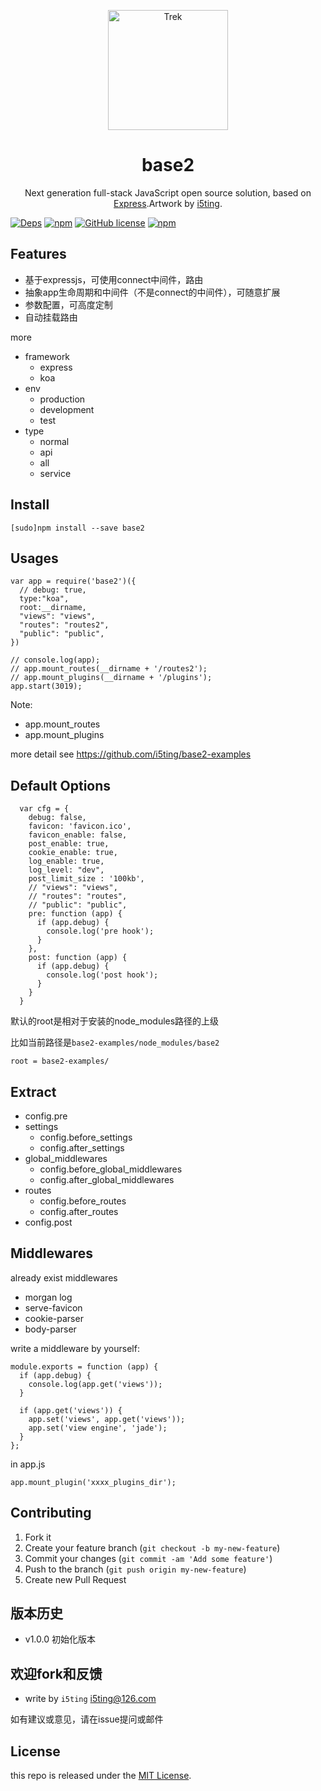 <div align="center">

<p><a href="https://camo.githubusercontent.com/16aa0232aa5d0e57a0632d37d11a1ba7c814f364/687474703a2f2f7472656b6a732e636f6d2f696d616765732f7472656b2d6c6f676f2e737667" target="_blank"><img src="https://camo.githubusercontent.com/16aa0232aa5d0e57a0632d37d11a1ba7c814f364/687474703a2f2f7472656b6a732e636f6d2f696d616765732f7472656b2d6c6f676f2e737667" alt="Trek" data-canonical-src="http://trekjs.com/images/trek-logo.svg" style="max-width:100%;height:12rem;"></a></p>

<h1><a id="user-content-trek" class="anchor" href="#trek" aria-hidden="true"><span class="octicon octicon-link"></span></a>base2</h1>

<p>Next generation full-stack JavaScript open source solution, based on <a href="http://expressjs.com/">Express</a>.Artwork by <a href="http://www.github.com/i5ting/">i5ting</a>.</p>

</div>


[![Deps](https://david-dm.org/i5ting/base2.svg)](https://david-dm.org/i5ting/base2) 
[![npm](https://img.shields.io/npm/v/base2.svg)](https://www.npmjs.com/package/base2)
[![GitHub license](https://img.shields.io/badge/license-MIT-blue.svg)](https://raw.githubusercontent.com/i5ting/base2/master/LICENSE.md)
[![npm](https://img.shields.io/npm/dt/base2.svg)](https://www.npmjs.com/package/base2)

## Features

- 基于expressjs，可使用connect中间件，路由
- 抽象app生命周期和中间件（不是connect的中间件），可随意扩展
- 参数配置，可高度定制
- 自动挂载路由

more

- framework
  - express
  - koa
- env
  - production
  - development
  - test
- type
  - normal
  - api
  - all
  - service

## Install

    [sudo]npm install --save base2

## Usages

```
var app = require('base2')({
  // debug: true,
  type:"koa",
  root:__dirname,
  "views": "views",
  "routes": "routes2",
  "public": "public",
})

// console.log(app);
// app.mount_routes(__dirname + '/routes2');
// app.mount_plugins(__dirname + '/plugins');
app.start(3019);
```

Note:

- app.mount_routes
- app.mount_plugins

more detail see https://github.com/i5ting/base2-examples

## Default Options

```
  var cfg = {
    debug: false,
    favicon: 'favicon.ico',
    favicon_enable: false,
    post_enable: true,
    cookie_enable: true,
    log_enable: true,
    log_level: "dev",
    post_limit_size : '100kb',
    // "views": "views",
    // "routes": "routes",
    // "public": "public",
    pre: function (app) {
      if (app.debug) {
        console.log('pre hook');
      }
    },
    post: function (app) {
      if (app.debug) {
        console.log('post hook');
      }
    }
  }
```

默认的root是相对于安装的node_modules路径的上级

比如当前路径是`base2-examples/node_modules/base2`

```
root = base2-examples/
```

## Extract

- config.pre
- settings
  - config.before_settings
  - config.after_settings
- global_middlewares
  - config.before_global_middlewares
  - config.after_global_middlewares
- routes
  - config.before_routes
  - config.after_routes
- config.post

## Middlewares

already exist middlewares

- morgan log
- serve-favicon
- cookie-parser
- body-parser

write a middleware by yourself:

```
module.exports = function (app) {
  if (app.debug) {
    console.log(app.get('views'));
  }
  
  if (app.get('views')) {
    app.set('views', app.get('views'));
    app.set('view engine', 'jade');
  }
};
```

in app.js


```
app.mount_plugin('xxxx_plugins_dir');
```

## Contributing

1. Fork it
2. Create your feature branch (`git checkout -b my-new-feature`)
3. Commit your changes (`git commit -am 'Add some feature'`)
4. Push to the branch (`git push origin my-new-feature`)
5. Create new Pull Request

## 版本历史

- v1.0.0 初始化版本

## 欢迎fork和反馈

- write by `i5ting` i5ting@126.com

如有建议或意见，请在issue提问或邮件

## License

this repo is released under the [MIT
License](http://www.opensource.org/licenses/MIT).
